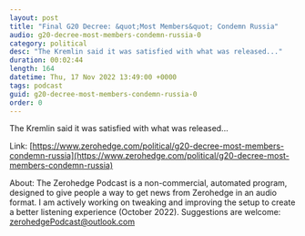 ```yaml
---
layout: post
title: "Final G20 Decree: &quot;Most Members&quot; Condemn Russia"
audio: g20-decree-most-members-condemn-russia-0
category: political
desc: "The Kremlin said it was satisfied with what was released..."
duration: 00:02:44
length: 164
datetime: Thu, 17 Nov 2022 13:49:00 +0000
tags: podcast
guid: g20-decree-most-members-condemn-russia-0
order: 0
---
```

The Kremlin said it was satisfied with what was released...

Link: [https://www.zerohedge.com/political/g20-decree-most-members-condemn-russia](https://www.zerohedge.com/political/g20-decree-most-members-condemn-russia)

About: The Zerohedge Podcast is a non-commercial, automated program, designed to give people a way to get news from Zerohedge in an audio format.  I am actively working on tweaking and improving the setup to create a better listening experience (October 2022).  Suggestions are welcome: [zerohedgePodcast@outlook.com](mailto:zerohedgePodcast@outlook.com)